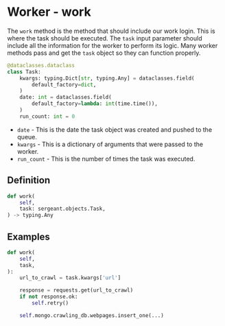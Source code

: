 # Worker - work

The `work` method is the method that should include our work login. This is where the task should be executed. The `task` input parameter should include all the information for the worker to perform its logic. Many worker methods pass and get the `task` object so they can function properly.

```python
@dataclasses.dataclass
class Task:
    kwargs: typing.Dict[str, typing.Any] = dataclasses.field(
        default_factory=dict,
    )
    date: int = dataclasses.field(
        default_factory=lambda: int(time.time()),
    )
    run_count: int = 0
```

- `date` - This is the date the task object was created and pushed to the queue.
- `kwargs` - This is a dictionary of arguments that were passed to the worker.
- `run_count` - This is the number of times the task was executed.


## Definition

```python
def work(
    self,
    task: sergeant.objects.Task,
) -> typing.Any
```


## Examples

  ```python
  def work(
      self,
      task,
  ):
      url_to_crawl = task.kwargs['url']

      response = requests.get(url_to_crawl)
      if not response.ok:
          self.retry()

      self.mongo.crawling_db.webpages.insert_one(...)
  ```
